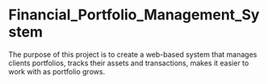 # Financial_Portfolio_Management_System
The purpose of this project is to create a web-based system that manages clients portfolios, tracks their assets and transactions, makes it easier to work with as portfolio grows.
